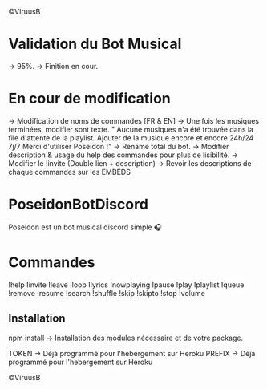©ViruusB

# Validation du Bot Musical

-> 95%.
-> Finition en cour.

# En cour de modification

-> Modification de noms de commandes [FR & EN]
-> Une fois les musiques terminées, modifier sont texte.
" Aucune musiques n'a été trouvée dans la file d'attente de la playlist.
Ajouter de la musique encore et encore 24h/24 7j/7
Merci d'utiliser Poseidon !"
-> Rename total du bot.
-> Modifier description & usage du help des commandes pour plus de lisibilité.
-> Modifier le !invite (Double lien + description)
-> Revoir les descriptions de chaque commandes sur les EMBEDS

# PoseidonBotDiscord

Poseidon est un bot musical discord simple 🎧

# Commandes

!help
!invite
!leave
!loop
!lyrics
!nowplaying
!pause
!play
!playlist
!queue
!remove
!resume
!search
!shuffle
!skip
!skipto
!stop
!volume

## Installation

npm install -> Installation des modules nécessaire et de votre package.

TOKEN -> Déjà programmé pour l'hebergement sur Heroku
PREFIX -> Déjà programmé pour l'hebergement sur Heroku

©ViruusB
